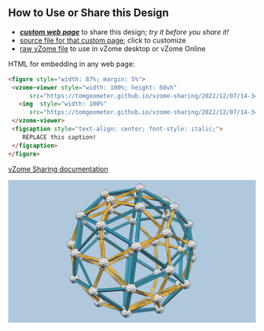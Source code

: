 
## How to Use or Share this Design

 - [***custom web page***][post] to share this design; *try it before you share it!*
 - [source file for that custom page][source]; click to customize
 - [raw vZome file][raw] to use in vZome desktop or vZome Online
 
 HTML for embedding in any web page:
 ```html
<figure style="width: 87%; margin: 5%">
  <vzome-viewer style="width: 100%; height: 60vh"
       src="https://tomgeometer.github.io/vzome-sharing/2022/12/07/14-34-06-GeodesicSphere/GeodesicSphere.vZome" >
    <img  style="width: 100%"
       src="https://tomgeometer.github.io/vzome-sharing/2022/12/07/14-34-06-GeodesicSphere/GeodesicSphere.png" >
  </vzome-viewer>
  <figcaption style="text-align: center; font-style: italic;">
     REPLACE this caption!
  </figcaption>
</figure>
 ```

[vZome Sharing documentation](https://vzome.github.io/vzome/sharing.html#how-it-works)

![Image](<GeodesicSphere.png>)


[post]: <https://tomgeometer.github.io/vzome-sharing/2022/12/07/GeodesicSphere-14-34-06.html>
[source]: <https://github.com/tomgeometer/vzome-sharing/edit/main/_posts/2022-12-07-GeodesicSphere-14-34-06.md>
[raw]: <https://raw.githubusercontent.com/tomgeometer/vzome-sharing/main/2022/12/07/14-34-06-GeodesicSphere/GeodesicSphere.vZome>